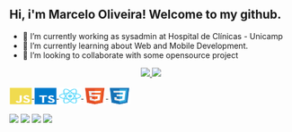 ## Hi, i'm Marcelo Oliveira! Welcome to my github.

- 🔭 I’m currently working as sysadmin at Hospital de Clínicas - Unicamp
- 🌱 I’m currently learning about Web and Mobile Development.
- 👯 I’m looking to collaborate with some opensource project

<div align="center">
  <a href="https://github.com/marcelodsoliveira">
  <img height="160em" src="https://github-readme-stats.vercel.app/api?username=marcelodsoliveira&show_icons=true&theme=dark&include_all_commits=true&count_private=true"/>
  <img height="160em" src="https://github-readme-stats.vercel.app/api/top-langs/?username=marcelodsoliveira&layout=compact&langs_count=7&theme=dark"/>
</div>
  <div style="display: inline_block"><br>
  <img align="center" alt="Celao-Js" height="30" width="40" src="https://raw.githubusercontent.com/devicons/devicon/master/icons/javascript/javascript-plain.svg">
  <img align="center" alt="Celao-Ts" height="30" width="40" src="https://raw.githubusercontent.com/devicons/devicon/master/icons/typescript/typescript-plain.svg">
  <img align="center" alt="Celao-React" height="30" width="40" src="https://raw.githubusercontent.com/devicons/devicon/master/icons/react/react-original.svg">
  <img align="center" alt="Celao-HTML" height="30" width="40" src="https://raw.githubusercontent.com/devicons/devicon/master/icons/html5/html5-original.svg">
  <img align="center" alt="Celao-CSS" height="30" width="40" src="https://raw.githubusercontent.com/devicons/devicon/master/icons/css3/css3-original.svg">
</div><br>
  
<div> 
<a href="https://instagram.com/marcelo.lnx" target="_blank"><img src="https://img.shields.io/badge/-Instagram-%23E4405F?style=for-the-badge&logo=instagram&logoColor=white" target="_blank"></a>
<a href="https://discord.gg/Marcelo S Oliveira#0530" target="_blank"><img src="https://img.shields.io/badge/Discord-7289DA?style=for-the-badge&logo=discord&logoColor=white" target="_blank"></a> 
<a href = "mailto:oliveira.lnx@gmail.com"><img src="https://img.shields.io/badge/-Gmail-%23333?style=for-the-badge&logo=gmail&logoColor=white" target="_blank"></a>
<a href="https://www.linkedin.com/in/marcelo-oliveira-607032103" target="_blank"><img src="https://img.shields.io/badge/-LinkedIn-%230077B5?style=for-the-badge&logo=linkedin&logoColor=white" target="_blank"></a>
</div> 
  
##
    
